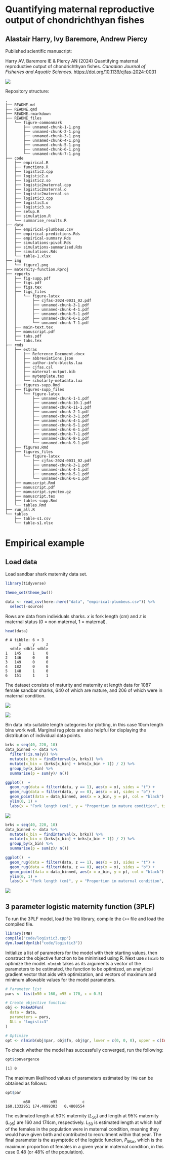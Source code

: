 # Quantifying maternal reproductive output of chondrichthyan fishes


## Alastair Harry, Ivy Baremore, Andrew Piercy

Published scientific manuscript:

Harry AV, Baremore IE & Piercy AN (2024) Quantifying maternal
reproductive output of chondrichthyan fishes. *Canadian Journal of
Fisheries and Aquatic Sciences.*
<https://doi.org/10.1139/cjfas-2024-0031>

![](https://mc06.manuscriptcentral.com/societyimages/cjfas-pubs/scholarOne-CJFAS_en_US.png)

Repository structure:

    .
    ├── README.md
    ├── README.qmd
    ├── README.rmarkdown
    ├── README_files
    │   └── figure-commonmark
    │       ├── unnamed-chunk-1-1.png
    │       ├── unnamed-chunk-2-1.png
    │       ├── unnamed-chunk-3-1.png
    │       ├── unnamed-chunk-4-1.png
    │       ├── unnamed-chunk-5-1.png
    │       ├── unnamed-chunk-6-1.png
    │       └── unnamed-chunk-7-1.png
    ├── code
    │   ├── empirical.R
    │   ├── functions.R
    │   ├── logistic2.cpp
    │   ├── logistic2.o
    │   ├── logistic2.so
    │   ├── logistic2maternal.cpp
    │   ├── logistic2maternal.o
    │   ├── logistic2maternal.so
    │   ├── logistic3.cpp
    │   ├── logistic3.o
    │   ├── logistic3.so
    │   ├── setup.R
    │   ├── simulation.R
    │   └── summarise_results.R
    ├── data
    │   ├── empirical-plumbeus.csv
    │   ├── empirical-predictions.Rds
    │   ├── empirical-summary.Rds
    │   ├── simulations-pivot.Rds
    │   ├── simulations-summarised.Rds
    │   ├── simulations.Rds
    │   └── table-1.xlsx
    ├── img
    │   └── figure1.png
    ├── maternity-function.Rproj
    ├── reports
    │   ├── fig-supp.pdf
    │   ├── figs.pdf
    │   ├── figs.tex
    │   ├── figs_files
    │   │   └── figure-latex
    │   │       ├── cjfas-2024-0031_02.pdf
    │   │       ├── unnamed-chunk-3-1.pdf
    │   │       ├── unnamed-chunk-4-1.pdf
    │   │       ├── unnamed-chunk-5-1.pdf
    │   │       ├── unnamed-chunk-6-1.pdf
    │   │       └── unnamed-chunk-7-1.pdf
    │   ├── main-text.tex
    │   ├── manuscript.pdf
    │   ├── tabs.pdf
    │   └── tabs.tex
    ├── rmds
    │   ├── extras
    │   │   ├── Reference_Document.docx
    │   │   ├── abbreviations.json
    │   │   ├── author-info-blocks.lua
    │   │   ├── cjfas.csl
    │   │   ├── maternal-output.bib
    │   │   ├── mytemplate.tex
    │   │   └── scholarly-metadata.lua
    │   ├── figures-supp.Rmd
    │   ├── figures-supp_files
    │   │   └── figure-latex
    │   │       ├── unnamed-chunk-1-1.pdf
    │   │       ├── unnamed-chunk-10-1.pdf
    │   │       ├── unnamed-chunk-11-1.pdf
    │   │       ├── unnamed-chunk-2-1.pdf
    │   │       ├── unnamed-chunk-3-1.pdf
    │   │       ├── unnamed-chunk-4-1.pdf
    │   │       ├── unnamed-chunk-5-1.pdf
    │   │       ├── unnamed-chunk-6-1.pdf
    │   │       ├── unnamed-chunk-7-1.pdf
    │   │       ├── unnamed-chunk-8-1.pdf
    │   │       └── unnamed-chunk-9-1.pdf
    │   ├── figures.Rmd
    │   ├── figures_files
    │   │   └── figure-latex
    │   │       ├── cjfas-2024-0031_02.pdf
    │   │       ├── unnamed-chunk-3-1.pdf
    │   │       ├── unnamed-chunk-4-1.pdf
    │   │       ├── unnamed-chunk-5-1.pdf
    │   │       └── unnamed-chunk-6-1.pdf
    │   ├── manuscript.Rmd
    │   ├── manuscript.pdf
    │   ├── manuscript.synctex.gz
    │   ├── manuscript.tex
    │   ├── tables-supp.Rmd
    │   └── tables.Rmd
    ├── run_all.R
    └── tables
        ├── table-s1.csv
        └── table-s1.xlsx

# Empirical example

## Load data

Load sandbar shark maternity data set.

``` r
library(tidyverse)

theme_set(theme_bw())

data <- read_csv(here::here("data", "empirical-plumbeus.csv")) %>% 
  select(-source)
```

Rows are data from individuals sharks. *x* is fork length (cm) and *z*
is maternal status (0 = non maternal, 1 = maternal).

``` r
head(data)
```

    # A tibble: 6 × 3
          x     y     z
      <dbl> <dbl> <dbl>
    1   145     1     0
    2   146     0     0
    3   149     0     0
    4   182     0     0
    5   148     1     0
    6   151     1     1

The dataset consists of maturity and maternity at length data for 1087
female sandbar sharks, 640 of which are mature, and 206 of which were in
maternal condition.

![](README_files/figure-commonmark/unnamed-chunk-4-1.png)

![](README_files/figure-commonmark/unnamed-chunk-5-1.png)

Bin data into suitable length categories for plotting, in this case 10cm
length bins work well. Marginal rug plots are also helpful for
displaying the distribution of individual data points.

``` r
brks = seq(40, 220, 10)
data_binned <- data %>%
  filter(!is.na(y)) %>% 
  mutate(x_bin = findInterval(x, brks)) %>% 
  mutate(x_bin = (brks[x_bin] + brks[x_bin + 1]) / 2) %>% 
  group_by(x_bin) %>%
  summarise(p = sum(y)/ n())

ggplot()  + 
  geom_rug(data = filter(data, y == 1), aes(x = x), sides = "t") +
  geom_rug(data = filter(data, y == 0), aes(x = x), sides = "b") +
  geom_point(data = data_binned, aes(x = x_bin, y = p), col = "black") + 
  ylim(0, 1) +
  labs(x = "Fork length (cm)", y = "Proportion in mature condition", title = "Length at maturity data for female sandbar sharks") 
```

![](README_files/figure-commonmark/unnamed-chunk-6-1.png)

``` r
brks = seq(40, 220, 10)
data_binned <- data %>%
  mutate(x_bin = findInterval(x, brks)) %>% 
  mutate(x_bin = (brks[x_bin] + brks[x_bin + 1]) / 2) %>% 
  group_by(x_bin) %>%
  summarise(p = sum(z)/ n())

ggplot()  + 
  geom_rug(data = filter(data, z == 1), aes(x = x), sides = "t") +
  geom_rug(data = filter(data, z == 0), aes(x = x), sides = "b") +
  geom_point(data = data_binned, aes(x = x_bin, y = p), col = "black") + 
  ylim(0, 1) +
  labs(x = "Fork length (cm)", y = "Proportion in maternal condition", title = "Length at maternity data for female sandbar sharks") 
```

![](README_files/figure-commonmark/unnamed-chunk-7-1.png)

## 3 parameter logistic maternity function (3PLF)

To run the 3PLF model, load the `TMB` library, compile the `C++` file
and load the compiled file.

``` r
library(TMB)
compile("code/logistic3.cpp")
dyn.load(dynlib("code/logistic3"))
```

Initialize a list of parameters for the model with their starting
values, then construct the objective function to be minimised using R.
Next use `nlminb` to optimize the model. `nlminb` takes as its arguments
a vector of the parameters to be estimated, the function to be
optimized, an analytical gradient vector that aids with optimization,
and vectors of maximum and minimum allowable values for the model
parameters.

``` r
# Parameter list
pars <- list(m50 = 160, m95 = 170, c = 0.5)

# Create objective function
obj <- MakeADFun(
  data = data,
  parameters = pars,
  DLL = "logistic3"
)

# Optimize
opt <- nlminb(obj$par, obj$fn, obj$gr, lower = c(0, 0, 0), upper = c(Inf, Inf, 1))
```

To check whether the model has successfully converged, run the
following:

``` r
opt$convergence
```

    [1] 0

The maximum likelihood values of parameters estimated by `TMB` can be
obtained as follows:

``` r
opt$par
```

            m50         m95           c 
    160.1332951 174.4099303   0.4800554 

The estimated length at 50% maternity ($L_{50}$) and length at 95%
maternity ($L_{95}$) are 160 and 174cm, respectively. $L_{50}$ is
estimated length at which half of the females in the population were in
maternal condition, meaning they would have given birth and contributed
to recruitment within that year. The final parameter is the asymptotic
of the logistic function, $P_{Max}$, which is the maximum proportion of
females in a given year in maternal condition, in this case 0.48 (or 48%
of the population).
